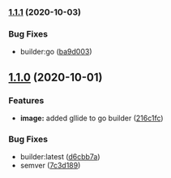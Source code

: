 ### [1.1.1](https://gitlab.com/donaldrich/cicdevs/compare/v1.1.0...v1.1.1) (2020-10-03)

### Bug Fixes

- builder:go ([ba9d003](https://gitlab.com/donaldrich/cicdevs/commit/ba9d003175946ffb94878c8adc5b664d39c1ddf4))

## [1.1.0](https://gitlab.com/donaldrich/cicdevs/compare/v1.0.1...v1.1.0) (2020-10-01)

### Features

- **image:** added gllide to go builder ([216c1fc](https://gitlab.com/donaldrich/cicdevs/commit/216c1fcd43502c58bf46e13de5ba73e10ae7baa5))

### Bug Fixes

- builder:latest ([d6cbb7a](https://gitlab.com/donaldrich/cicdevs/commit/d6cbb7a5de1fb0fe64b7bceec27f50e1205d7b2d))
- semver ([7c3d189](https://gitlab.com/donaldrich/cicdevs/commit/7c3d18931b4c0d0cc0efdac660afeeb6b2060966))
